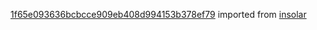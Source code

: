 [1f65e093636bcbcce909eb408d994153b378ef79](https://github.com/insolar/insolar/commit/1f65e093636bcbcce909eb408d994153b378ef79) imported from [insolar](https://github.com/insolar/insolar)
